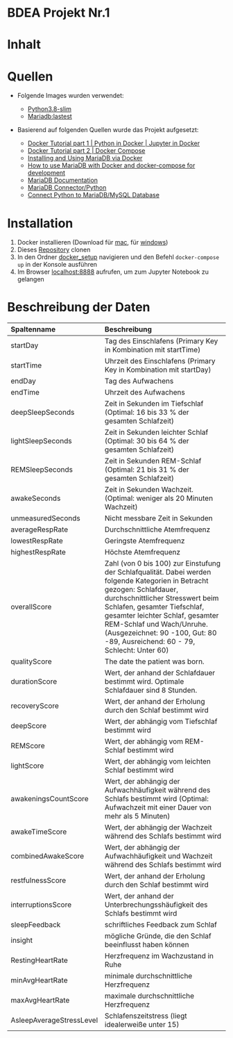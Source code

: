 # BDEA Projekt Nr.1
# Inhalt


# Quellen
* Folgende Images wurden verwendet:     
  * [Python3.8-slim](https://hub.docker.com/_/python) 
  * [Mariadb:lastest](https://hub.docker.com/_/mariadb)

* Basierend auf folgenden Quellen wurde das Projekt aufgesetzt: 	
   * [Docker Tutorial part 1 | Python in Docker | Jupyter in Docker](https://github.com/misohu/python_in_docker)<br>
   * [Docker Tutorial part 2 | Docker Compose](https://github.com/misohu/docker_compose_tutorial)
   * [Installing and Using MariaDB via Docker](https://mariadb.com/kb/en/installing-and-using-mariadb-via-docker/)
   * [How to use MariaDB with Docker and docker-compose for development](https://www.beekeeperstudio.io/blog/how-to-use-mariadb-with-docker)
   * [MariaDB Documentation](https://hub.docker.com/_/mariadb)
   * [MariaDB Connector/Python](https://mariadb-corporation.github.io/mariadb-connector-python/)
   * [Connect Python to MariaDB/MySQL Database](https://www.youtube.com/watch?v=oDR7k66x-AU)
   
   
# Installation
1. Docker installieren (Download für [mac](https://docs.docker.com/desktop/install/mac-install/), für [windows](https://docs.docker.com/desktop/install/windows-install/))
2. Dieses [Repository](https://github.com/Sofia911/BDEA) clonen
3. In den Ordner [docker_setup](https://github.com/Sofia911/BDEA/tree/main/docker_setup) navigieren und den Befehl ```docker-compose up``` in der Konsole ausführen
4. Im Browser [localhost:8888](http://localhost:8888) aufrufen, um zum Jupyter Notebook zu gelangen

# Beschreibung der Daten

| Spaltenname | Beschreibung
| :-- | :-- 
| startDay |  Tag des Einschlafens (Primary Key in Kombination mit startTime)
| startTime| Uhrzeit des Einschlafens (Primary Key in Kombination mit startDay)
| endDay|  Tag des Aufwachens
| endTime| Uhrzeit des Aufwachens
| deepSleepSeconds| Zeit in Sekunden im Tiefschlaf (Optimal: 16 bis 33 % der gesamten Schlafzeit)
| lightSleepSeconds| Zeit in Sekunden leichter Schlaf (Optimal: 30 bis 64 % der gesamten Schlafzeit)
| REMSleepSeconds| Zeit in Sekunden REM-Schlaf (Optimal: 21 bis 31 % der gesamten Schlafzeit)
| awakeSeconds| Zeit in Sekunden Wachzeit. (Optimal: weniger als 20 Minuten Wachzeit)
| unmeasuredSeconds| Nicht messbare Zeit in Sekunden
| averageRespRate| Durchschnittliche Atemfrequenz
| lowestRespRate| Geringste Atemfrequenz
| highestRespRate| Höchste Atemfrequenz
| overallScore| Zahl (von 0 bis 100) zur Einstufung der Schlafqualität. Dabei werden folgende Kategorien in Betracht gezogen: Schlafdauer, durchschnittlicher Stresswert beim Schlafen, gesamter Tiefschlaf, gesamter leichter Schlaf, gesamter REM-Schlaf und Wach/Unruhe. (Ausgezeichnet: 90 -100, Gut: 80 -89, Ausreichend: 60 - 79, Schlecht: Unter 60)
| qualityScore| The date the patient was born.
| durationScore| Wert, der anhand der Schlafdauer bestimmt wird. Optimale Schlafdauer sind 8 Stunden.
| recoveryScore| Wert, der anhand der Erholung durch den Schlaf bestimmt wird
| deepScore| Wert, der abhängig vom Tiefschlaf bestimmt wird
| REMScore| Wert, der abhängig vom REM-Schlaf bestimmt wird
| lightScore| Wert, der abhängig vom leichten Schlaf bestimmt wird
| awakeningsCountScore| Wert, der abhängig der Aufwachhäufigkeit während des Schlafs bestimmt wird (Optimal: Aufwachzeit mit einer Dauer von mehr als 5 Minuten)
| awakeTimeScore| Wert, der abhängig der Wachzeit während des Schlafs bestimmt wird
| combinedAwakeScore| Wert, der abhängig der Aufwachhäufigkeit und Wachzeit während des Schlafs bestimmt wird
| restfulnessScore| Wert, der anhand der Erholung durch den Schlaf bestimmt wird
| interruptionsScore| Wert, der anhand der Unterbrechungsshäufigkeit des Schlafs bestimmt wird
| sleepFeedback| schriftliches Feedback zum Schlaf
| insight| mögliche Gründe, die den Schlaf beeinflusst haben können
| RestingHeartRate| Herzfrequenz im Wachzustand in Ruhe
| minAvgHeartRate| minimale durchschnittliche Herzfrequenz 
| maxAvgHeartRate| maximale durchschnittliche Herzfrequenz
| AsleepAverageStressLevel| Schlafenszeitstress (liegt idealerweiße unter 15)
